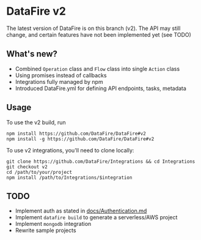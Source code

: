 # DataFire v2
The latest version of DataFire is on this branch (v2). The API may still change,
and certain features have not been implemented yet (see TODO)

## What's new?
* Combined `Operation` class and `Flow` class into single `Action` class
* Using promises instead of callbacks
* Integrations fully managed by npm
* Introduced DataFire.yml for defining API endpoints, tasks, metadata

## Usage

To use the v2 build, run
```
npm install https://github.com/DataFire/DataFire#v2
npm install -g https://github.com/DataFire/DataFire#v2
```

To use v2 integrations, you'll need to clone locally:

```
git clone https://github.com/DataFire/Integrations && cd Integrations
git checkout v2
cd /path/to/your/project
npm install /path/to/Integrations/$integration
```

## TODO
* Implement auth as stated in [docs/Authentication.md](docs/Authentication.md)
* Implement `datafire build` to generate a serverless/AWS project
* Implement `mongodb` integration
* Rewrite sample projects
